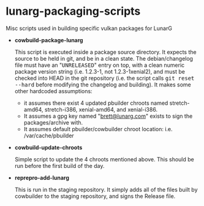 # lunarg-packaging-scripts
Misc scripts used in building specific vulkan packages for LunarG

- <b>cowbuild-package-lunarg</b>

   This script is executed inside a package source directory.  It expects the source to be held in git, and be in a clean state.  The debian/changelog file must have an "<tt>UNRELEASED</tt>" entry on top, with a clean numeric package version string (i.e. 1.2.3-1, not 1.2.3-1xenial2), and must be checked into HEAD in the git repository (i.e. the script calls <tt>git reset --hard</tt> before modifying the changelog and building).  It makes some other hardcoded assumptions:
   
   - it assumes there exist 4 updated pbuilder chroots named stretch-amd64, stretch-i386, xenial-amd64, and xenial-i386.
   - It assumes a gpg key named "brett@lunarg.com" exists to sign the packages/archive with.
   - It assumes default pbuilder/cowbuilder chroot location: i.e. /var/cache/pbuilder

- <b>cowbuild-update-chroots</b>

   Simple script to update the 4 chroots mentioned above.  This should be run before the first build of the day.

- <b>reprepro-add-lunarg</b>

   This is run in the staging repository.  It simply adds all of the files built by cowbuilder to the staging repository, and signs the Release file.
